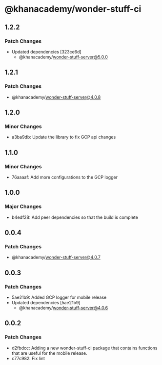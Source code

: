 # @khanacademy/wonder-stuff-ci

## 1.2.2

### Patch Changes

-   Updated dependencies [323ce6d]
    -   @khanacademy/wonder-stuff-server@5.0.0

## 1.2.1

### Patch Changes

-   @khanacademy/wonder-stuff-server@4.0.8

## 1.2.0

### Minor Changes

-   a3ba9db: Update the library to fix GCP api changes

## 1.1.0

### Minor Changes

-   76aaaaf: Add more configurations to the GCP logger

## 1.0.0

### Major Changes

-   b4edf28: Add peer dependencies so that the build is complete

## 0.0.4

### Patch Changes

-   @khanacademy/wonder-stuff-server@4.0.7

## 0.0.3

### Patch Changes

-   5ae21b9: Added GCP logger for mobile release
-   Updated dependencies [5ae21b9]
    -   @khanacademy/wonder-stuff-server@4.0.6

## 0.0.2

### Patch Changes

-   d2fbdcc: Adding a new wonder-stuff-ci package that contains functions that are useful for the mobile release.
-   c77c982: Fix lint

